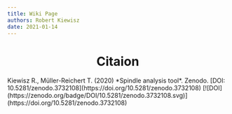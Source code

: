 ```yaml
---
title: Wiki Page
authors: Robert Kiewisz
date: 2021-01-14
---
```


# <h1 align="center"> Citaion </h1>
<a align="center">
Kiewisz R., Müller-Reichert T. (2020) *Spindle analysis tool*. Zenodo. [DOI: 10.5281/zenodo.3732108](https://doi.org/10.5281/zenodo.3732108)
</a>
[![DOI](https://zenodo.org/badge/DOI/10.5281/zenodo.3732108.svg)](https://doi.org/10.5281/zenodo.3732108)
